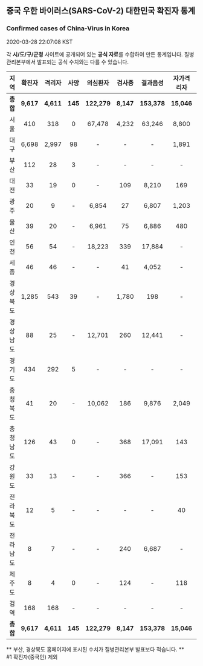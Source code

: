 
## 중국 우한 바이러스(SARS-CoV-2) 대한민국 확진자 통계
### Confirmed cases of China-Virus in Korea
2020-03-28 22:07:08 KST

각 **시/도/구/군청** 사이트에 공개되어 있는 **공식 자료**를 수합하여 만든 통계입니다.
질병관리본부에서 발표되는 공식 수치와는 다를 수 있습니다.


|  지역  | 확진자 |  격리자  |  사망  |  의심환자  |  검사중  |  결과음성  |  자가격리자  |  감시중  |  감시해제  |  퇴원  |
|:------:|:------:|:--------:|:--------:|:----------:|:--------:|:----------------:|:------------:|:--------:|:----------:|:--:|
|**총합**|**9,617**|**4,611**|**145**|**122,279**|**8,147**|**153,378**|**15,046**|**4,820**|**19,964**|**4,806**|
|서울|410|318|0|67,478|4,232|63,246|8,800|2,216|6,584|92|
|대구|6,698|2,997|98|-|-|-|1,891|-|-|3,603|
|부산|112|28|3|-|-|-|-|-|-|81|
|대전|33|19|0|-|109|8,210|169|169|504|14|
|광주|20|9|-|6,854|27|6,807|1,203|61|1,142|11|
|울산|39|20|-|6,961|75|6,886|480|76|404|19|
|인천|56|54|-|18,223|339|17,884|-|-|-|2|
|세종|46|46|-|-|41|4,052|-|-|-|-|
|경상북도|1,285|543|39|-|1,780|198|-|1,905|9,384|648|
|경상남도|88|25|-|12,701|260|12,441|-|-|-|63|
|경기도|434|292|5|-|-|-|-|-|-|137|
|충청북도|41|20|-|10,062|186|9,876|2,049|322|1,727|21|
|충청남도|126|43|0|-|368|17,091|143|-|-|83|
|강원도|33|13|-|-|366|-|153|-|-|20|
|전라북도|12|5|-|-|-|-|40|-|-|7|
|전라남도|8|7|-|-|240|6,687|-|71|219|1|
|제주도|8|4|0|-|124|-|118|-|-|4|
|검역|168|168|-|-|-|-|-|-|-|-|
|**총합**|**9,617**|**4,611**|**145**|**122,279**|**8,147**|**153,378**|**15,046**|**4,820**|**19,964**|**4,806**|


** 부산, 경상북도 홈페이지에 표시된 수치가 질병관리본부 발표보다 적습니다. **<br>
#1 확진자(중국인) 제외
    